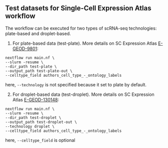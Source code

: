 ## Test datasets for Single-Cell Expression Atlas workflow

The workflow can be executed for two types of scRNA-seq technologies: plate-based and droplet-based.

1. For plate-based data (test-plate). More details on SC Expression Atlas [E-GEOD-9801](https://www.ebi.ac.uk/gxa/sc/experiments/E-GEOD-9801):

```
nextflow run main.nf \
--slurm -resume \
--dir_path test-plate \
--output_path test-plate-out \
--celltype_field authors_cell_type_-_ontology_labels
```
here, `--technology` is not specified because it set to plate by default.

2. For droplet-based data (test-droplet). More details on SC Expression Atlas [E-GEOD-130148](https://www.ebi.ac.uk/gxa/sc/experiments/E-GEOD-130148):

```
nextflow run main.nf \
--slurm -resume \
--dir_path test-droplet \
--output_path test-droplet-out \
--technology droplet \
--celltype_field authors_cell_type_-_ontology_labels
```
here, `--celltype_field` is optional 
